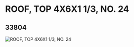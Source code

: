 # ROOF, TOP 4X6X1 1/3, NO. 24
## 33804
![ROOF, TOP 4X6X1 1/3, NO. 24](https://lc-www-live-s.legocdn.com/media/bricks/5/2/6190395.jpg)